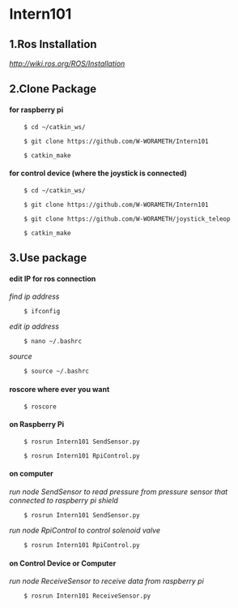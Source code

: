 # Intern101
## 1.Ros Installation
*http://wiki.ros.org/ROS/Installation*
## 2.Clone Package
#### for raspberry pi
````shell
    $ cd ~/catkin_ws/
````

````shell
    $ git clone https://github.com/W-WORAMETH/Intern101
````

````shell
    $ catkin_make
````
#### for control device (where the joystick is connected)
````shell
    $ cd ~/catkin_ws/
````

````shell
    $ git clone https://github.com/W-WORAMETH/Intern101
````

````
    $ git clone https://github.com/W-WORAMETH/joystick_teleop
````

````shell
    $ catkin_make
````
## 3.Use package
#### edit IP for ros connection
*find ip address*
````shell
    $ ifconfig
````
*edit ip address*
````shell
    $ nano ~/.bashrc
````
*source*
````shell
    $ source ~/.bashrc
````

#### roscore where ever you want
````shell
    $ roscore
````
#### on Raspberry Pi
````shell
    $ rosrun Intern101 SendSensor.py
````
````shell
    $ rosrun Intern101 RpiControl.py
````
#### on computer
*run node SendSensor to read pressure from pressure sensor that connected to raspberry pi shield*
````shell
    $ rosrun Intern101 SendSensor.py
````
*run node RpiControl to control solenoid valve*
````shell
    $ rosrun Intern101 RpiControl.py
````
#### on Control Device or Computer
*run node ReceiveSensor to receive data from raspberry pi*
````shell
    $ rosrun Intern101 ReceiveSensor.py
````
